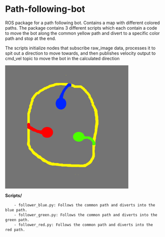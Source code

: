 # Path-following-bot

ROS package for a path following bot. Contains a map with different colored paths. The package contains 3 different scripts which each contain a code to move the bot along the common yellow path and divert to a specific color path and stop at the end.

The scripts initialize nodes that subscribe raw_image data, processes it to spit out a direction to move towards, and then publishes velocity output to cmd_vel topic to move the bot in the calculated direction

<img src="course.png" width="400" height="400" style="vertical-align:middle" />

**Scripts/**

        - follower_blue.py: Follows the common path and diverts into the blue path.
        - follower_green.py: Follows the common path and diverts into the green path.
        - follower_red.py: Follows the common path and diverts into the red path.
